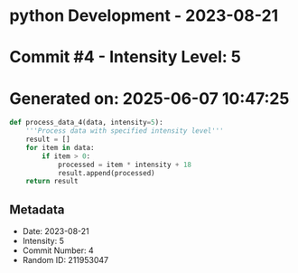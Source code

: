﻿# python Development - 2023-08-21
# Commit #4 - Intensity Level: 5
# Generated on: 2025-06-07 10:47:25
```python
def process_data_4(data, intensity=5):
    '''Process data with specified intensity level'''
    result = []
    for item in data:
        if item > 0:
            processed = item * intensity + 18
            result.append(processed)
    return result
```
## Metadata
- Date: 2023-08-21
- Intensity: 5
- Commit Number: 4
- Random ID: 211953047
